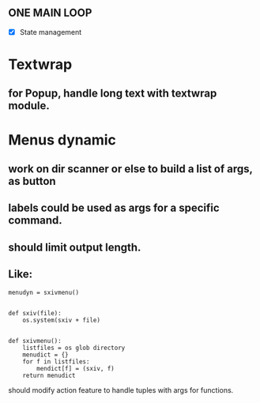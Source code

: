## ONE MAIN LOOP
-[x] State management


# Textwrap
## for Popup, handle long text with textwrap module.

# Menus dynamic
## work on dir scanner or else to build a list of args, as button
## labels could be used as args for a specific command.
## should limit output length.
## Like:

```
menudyn = sxivmenu()


def sxiv(file):
    os.system(sxiv + file)


def sxivmenu():
    listfiles = os glob directory
    menudict = {}
    for f in listfiles:
        mendict[f] = (sxiv, f)
    return menudict
```

should modify action feature to handle tuples with args for functions.
